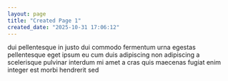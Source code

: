 ```yaml
---
layout: page
title: "Created Page 1"
created_date: "2025-10-31 17:06:12"
---
```


dui pellentesque in justo dui commodo fermentum urna egestas pellentesque eget ipsum eu cum duis adipiscing non adipiscing a scelerisque pulvinar interdum mi amet a cras quis maecenas fugiat enim integer est morbi hendrerit sed 
